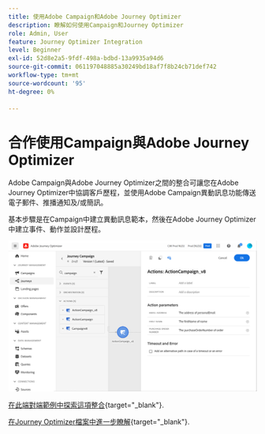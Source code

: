 ```yaml
---
title: 使用Adobe Campaign和Adobe Journey Optimizer
description: 瞭解如何使用Campaign和Journey Optimizer
role: Admin, User
feature: Journey Optimizer Integration
level: Beginner
exl-id: 52d8e2a5-9fdf-498a-bdbd-13a9935a94d6
source-git-commit: 061197048885a30249bd18af7f8b24cb71def742
workflow-type: tm+mt
source-wordcount: '95'
ht-degree: 0%

---
```


# 合作使用Campaign與Adobe Journey Optimizer

Adobe Campaign與Adobe Journey Optimizer之間的整合可讓您在Adobe Journey Optimizer中協調客戶歷程，並使用Adobe Campaign異動訊息功能傳送電子郵件、推播通知及/或簡訊。

基本步驟是在Campaign中建立異動訊息範本，然後在Adobe Journey Optimizer中建立事件、動作並設計歷程。


![](assets/ajo-integration.png)


[在此端對端範例中探索這項整合](https://experienceleague.adobe.com/docs/journey-optimizer/using/orchestrate-journeys/about-journey-building/using-adobe-campaign-classic.html){target="_blank"}.


[在Journey Optimizer檔案中進一步瞭解](https://experienceleague.adobe.com/docs/journey-optimizer/using/orchestrate-journeys/about-journey-building/using-adobe-campaign-classic.html){target="_blank"}.
